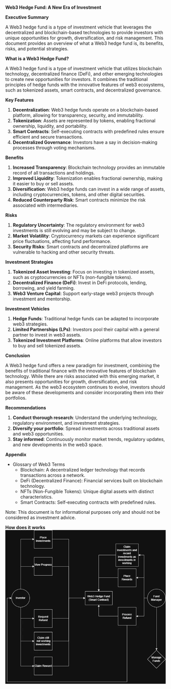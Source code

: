 **Web3 Hedge Fund: A New Era of Investment**

**Executive Summary**

A Web3 hedge fund is a type of investment vehicle that leverages the decentralized and blockchain-based technologies to provide investors with unique opportunities for growth, diversification, and risk management. This document provides an overview of what a Web3 hedge fund is, its benefits, risks, and potential strategies.

**What is a Web3 Hedge Fund?**

A Web3 hedge fund is a type of investment vehicle that utilizes blockchain technology, decentralized finance (DeFi), and other emerging technologies to create new opportunities for investors. It combines the traditional principles of hedge funds with the innovative features of web3 ecosystems, such as tokenized assets, smart contracts, and decentralized governance.

**Key Features**

1. **Decentralization**: Web3 hedge funds operate on a blockchain-based platform, allowing for transparency, security, and immutability.
2. **Tokenization**: Assets are represented by tokens, enabling fractional ownership, liquidity, and portability.
3. **Smart Contracts**: Self-executing contracts with predefined rules ensure efficient and secure transactions.
4. **Decentralized Governance**: Investors have a say in decision-making processes through voting mechanisms.

**Benefits**

1. **Increased Transparency**: Blockchain technology provides an immutable record of all transactions and holdings.
2. **Improved Liquidity**: Tokenization enables fractional ownership, making it easier to buy or sell assets.
3. **Diversification**: Web3 hedge funds can invest in a wide range of assets, including cryptocurrencies, tokens, and other digital securities.
4. **Reduced Counterparty Risk**: Smart contracts minimize the risk associated with intermediaries.

**Risks**

1. **Regulatory Uncertainty**: The regulatory environment for web3 investments is still evolving and may be subject to change.
2. **Market Volatility**: Cryptocurrency markets can experience significant price fluctuations, affecting fund performance.
3. **Security Risks**: Smart contracts and decentralized platforms are vulnerable to hacking and other security threats.

**Investment Strategies**

1. **Tokenized Asset Investing**: Focus on investing in tokenized assets, such as cryptocurrencies or NFTs (non-fungible tokens).
2. **Decentralized Finance (DeFi)**: Invest in DeFi protocols, lending, borrowing, and yield farming.
3. **Web3 Venture Capital**: Support early-stage web3 projects through investment and mentorship.

**Investment Vehicles**

1. **Hedge Funds**: Traditional hedge funds can be adapted to incorporate web3 strategies.
2. **Limited Partnerships (LPs)**: Investors pool their capital with a general partner to invest in web3 assets.
3. **Tokenized Investment Platforms**: Online platforms that allow investors to buy and sell tokenized assets.

**Conclusion**

A Web3 hedge fund offers a new paradigm for investment, combining the benefits of traditional finance with the innovative features of blockchain technology. While there are risks associated with this emerging market, it also presents opportunities for growth, diversification, and risk management. As the web3 ecosystem continues to evolve, investors should be aware of these developments and consider incorporating them into their portfolios.

**Recommendations**

1. **Conduct thorough research**: Understand the underlying technology, regulatory environment, and investment strategies.
2. **Diversify your portfolio**: Spread investments across traditional assets and web3 opportunities.
3. **Stay informed**: Continuously monitor market trends, regulatory updates, and new developments in the web3 space.

**Appendix**

* Glossary of Web3 Terms
	+ Blockchain: A decentralized ledger technology that records transactions across a network.
	+ DeFi (Decentralized Finance): Financial services built on blockchain technology.
	+ NFTs (Non-Fungible Tokens): Unique digital assets with distinct characteristics.
	+ Smart Contracts: Self-executing contracts with predefined rules.

Note: This document is for informational purposes only and should not be considered as investment advice.

**How does it works**
![diagram](https://raw.githubusercontent.com/8clever/web3-hedge-fund/refs/heads/main/diagram.webp)